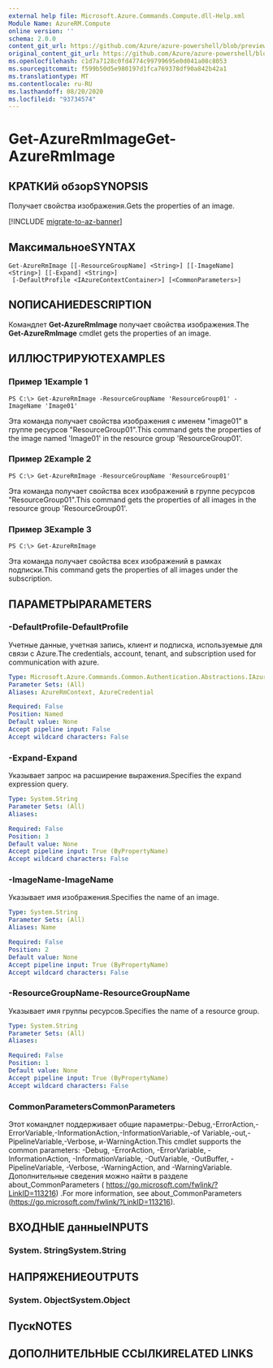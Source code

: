 ```yaml
---
external help file: Microsoft.Azure.Commands.Compute.dll-Help.xml
Module Name: AzureRM.Compute
online version: ''
schema: 2.0.0
content_git_url: https://github.com/Azure/azure-powershell/blob/preview/src/ResourceManager/Compute/Stack/Commands.Compute/help/Get-AzureRmImage.md
original_content_git_url: https://github.com/Azure/azure-powershell/blob/preview/src/ResourceManager/Compute/Stack/Commands.Compute/help/Get-AzureRmImage.md
ms.openlocfilehash: c1d7a7128c0fd4774c99799695e0d041a08c8053
ms.sourcegitcommit: f599b50d5e980197d1fca769378df90a842b42a1
ms.translationtype: MT
ms.contentlocale: ru-RU
ms.lasthandoff: 08/20/2020
ms.locfileid: "93734574"
---
```

# <span data-ttu-id="6148a-101">Get-AzureRmImage</span><span class="sxs-lookup"><span data-stu-id="6148a-101">Get-AzureRmImage</span></span>

## <span data-ttu-id="6148a-102">КРАТКИй обзор</span><span class="sxs-lookup"><span data-stu-id="6148a-102">SYNOPSIS</span></span>
<span data-ttu-id="6148a-103">Получает свойства изображения.</span><span class="sxs-lookup"><span data-stu-id="6148a-103">Gets the properties of an image.</span></span>

[!INCLUDE [migrate-to-az-banner](../../includes/migrate-to-az-banner.md)]

## <span data-ttu-id="6148a-104">Максимальное</span><span class="sxs-lookup"><span data-stu-id="6148a-104">SYNTAX</span></span>

```
Get-AzureRmImage [[-ResourceGroupName] <String>] [[-ImageName] <String>] [[-Expand] <String>]
 [-DefaultProfile <IAzureContextContainer>] [<CommonParameters>]
```

## <span data-ttu-id="6148a-105">NОПИСАНИЕ</span><span class="sxs-lookup"><span data-stu-id="6148a-105">DESCRIPTION</span></span>
<span data-ttu-id="6148a-106">Командлет **Get-AzureRmImage** получает свойства изображения.</span><span class="sxs-lookup"><span data-stu-id="6148a-106">The **Get-AzureRmImage** cmdlet gets the properties of an image.</span></span>

## <span data-ttu-id="6148a-107">ИЛЛЮСТРИРУЮТ</span><span class="sxs-lookup"><span data-stu-id="6148a-107">EXAMPLES</span></span>

### <span data-ttu-id="6148a-108">Пример 1</span><span class="sxs-lookup"><span data-stu-id="6148a-108">Example 1</span></span>
```
PS C:\> Get-AzureRmImage -ResourceGroupName 'ResourceGroup01' -ImageName 'Image01'
```

<span data-ttu-id="6148a-109">Эта команда получает свойства изображения с именем "image01" в группе ресурсов "ResourceGroup01".</span><span class="sxs-lookup"><span data-stu-id="6148a-109">This command gets the properties of the image named 'Image01' in the resource group 'ResourceGroup01'.</span></span>

### <span data-ttu-id="6148a-110">Пример 2</span><span class="sxs-lookup"><span data-stu-id="6148a-110">Example 2</span></span>
```
PS C:\> Get-AzureRmImage -ResourceGroupName 'ResourceGroup01'
```

<span data-ttu-id="6148a-111">Эта команда получает свойства всех изображений в группе ресурсов "ResourceGroup01".</span><span class="sxs-lookup"><span data-stu-id="6148a-111">This command gets the properties of all images in the resource group 'ResourceGroup01'.</span></span>

### <span data-ttu-id="6148a-112">Пример 3</span><span class="sxs-lookup"><span data-stu-id="6148a-112">Example 3</span></span>
```
PS C:\> Get-AzureRmImage
```

<span data-ttu-id="6148a-113">Эта команда получает свойства всех изображений в рамках подписки.</span><span class="sxs-lookup"><span data-stu-id="6148a-113">This command gets the properties of all images under the subscription.</span></span>

## <span data-ttu-id="6148a-114">ПАРАМЕТРЫ</span><span class="sxs-lookup"><span data-stu-id="6148a-114">PARAMETERS</span></span>

### <span data-ttu-id="6148a-115">-DefaultProfile</span><span class="sxs-lookup"><span data-stu-id="6148a-115">-DefaultProfile</span></span>
<span data-ttu-id="6148a-116">Учетные данные, учетная запись, клиент и подписка, используемые для связи с Azure.</span><span class="sxs-lookup"><span data-stu-id="6148a-116">The credentials, account, tenant, and subscription used for communication with azure.</span></span>

```yaml
Type: Microsoft.Azure.Commands.Common.Authentication.Abstractions.IAzureContextContainer
Parameter Sets: (All)
Aliases: AzureRmContext, AzureCredential

Required: False
Position: Named
Default value: None
Accept pipeline input: False
Accept wildcard characters: False
```

### <span data-ttu-id="6148a-117">-Expand</span><span class="sxs-lookup"><span data-stu-id="6148a-117">-Expand</span></span>
<span data-ttu-id="6148a-118">Указывает запрос на расширение выражения.</span><span class="sxs-lookup"><span data-stu-id="6148a-118">Specifies the expand expression query.</span></span>

```yaml
Type: System.String
Parameter Sets: (All)
Aliases: 

Required: False
Position: 3
Default value: None
Accept pipeline input: True (ByPropertyName)
Accept wildcard characters: False
```

### <span data-ttu-id="6148a-119">-ImageName</span><span class="sxs-lookup"><span data-stu-id="6148a-119">-ImageName</span></span>
<span data-ttu-id="6148a-120">Указывает имя изображения.</span><span class="sxs-lookup"><span data-stu-id="6148a-120">Specifies the name of an image.</span></span>

```yaml
Type: System.String
Parameter Sets: (All)
Aliases: Name

Required: False
Position: 2
Default value: None
Accept pipeline input: True (ByPropertyName)
Accept wildcard characters: False
```

### <span data-ttu-id="6148a-121">-ResourceGroupName</span><span class="sxs-lookup"><span data-stu-id="6148a-121">-ResourceGroupName</span></span>
<span data-ttu-id="6148a-122">Указывает имя группы ресурсов.</span><span class="sxs-lookup"><span data-stu-id="6148a-122">Specifies the name of a resource group.</span></span>

```yaml
Type: System.String
Parameter Sets: (All)
Aliases: 

Required: False
Position: 1
Default value: None
Accept pipeline input: True (ByPropertyName)
Accept wildcard characters: False
```

### <span data-ttu-id="6148a-123">CommonParameters</span><span class="sxs-lookup"><span data-stu-id="6148a-123">CommonParameters</span></span>
<span data-ttu-id="6148a-124">Этот командлет поддерживает общие параметры:-Debug,-ErrorAction,-ErrorVariable,-InformationAction,-InformationVariable,-of Variable,-out,-PipelineVariable,-Verbose, и-WarningAction.</span><span class="sxs-lookup"><span data-stu-id="6148a-124">This cmdlet supports the common parameters: -Debug, -ErrorAction, -ErrorVariable, -InformationAction, -InformationVariable, -OutVariable, -OutBuffer, -PipelineVariable, -Verbose, -WarningAction, and -WarningVariable.</span></span> <span data-ttu-id="6148a-125">Дополнительные сведения можно найти в разделе about_CommonParameters ( https://go.microsoft.com/fwlink/?LinkID=113216) .</span><span class="sxs-lookup"><span data-stu-id="6148a-125">For more information, see about_CommonParameters (https://go.microsoft.com/fwlink/?LinkID=113216).</span></span>

## <span data-ttu-id="6148a-126">ВХОДНЫЕ данные</span><span class="sxs-lookup"><span data-stu-id="6148a-126">INPUTS</span></span>

### <span data-ttu-id="6148a-127">System. String</span><span class="sxs-lookup"><span data-stu-id="6148a-127">System.String</span></span>

## <span data-ttu-id="6148a-128">НАПРЯЖЕНИЕ</span><span class="sxs-lookup"><span data-stu-id="6148a-128">OUTPUTS</span></span>

### <span data-ttu-id="6148a-129">System. Object</span><span class="sxs-lookup"><span data-stu-id="6148a-129">System.Object</span></span>

## <span data-ttu-id="6148a-130">Пуск</span><span class="sxs-lookup"><span data-stu-id="6148a-130">NOTES</span></span>

## <span data-ttu-id="6148a-131">ДОПОЛНИТЕЛЬНЫЕ ССЫЛКИ</span><span class="sxs-lookup"><span data-stu-id="6148a-131">RELATED LINKS</span></span>

